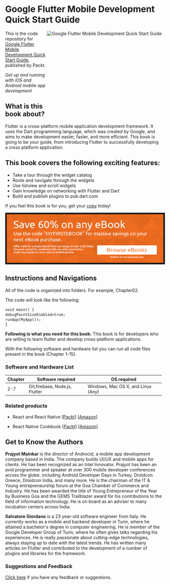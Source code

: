 # Google Flutter Mobile Development Quick Start Guide

<a href="https://prod.packtpub.com/in/application-development/google-flutter-mobile-development-quick-start-guide?utm_source=github&utm_medium=repository&utm_campaign=9781789344967"><img  src="https://prod.packtpub.com/media/catalog/product/cache/a22c7d190d97ca25f5f1089471ab8502/b/1/b11253.png" alt="Google Flutter Mobile Development Quick Start Guide" height="256px" align="right"></a>

This is the code repository for [Google Flutter Mobile Development Quick Start Guide](https://prod.packtpub.com/in/application-development/google-flutter-mobile-development-quick-start-guide?utm_source=github&utm_medium=repository&utm_campaign=9781789344967), published by Packt.

*Get up and running with iOS and Android mobile app development*

## What is this book about?
Flutter is a cross-platform mobile application development framework. It uses the Dart programming language, which was created by Google, and aims to make development easier, faster, and more efficient. This book is going to be your guide, from introducing Flutter to successfully developing a cross platform application.

## This book covers the following exciting features:
* Take a tour through the widget catalog
* Route and navigate through the widgets
* Use listview and scroll widgets
* Gain knowledge on networking with Flutter and Dart
* Build and publish plugins to pub.dart.com

If you feel this book is for you, get your [copy](https://www.amazon.com/dp/10DigitISBN) today!

<a href="https://www.packtpub.com/?utm_source=github&utm_medium=banner&utm_campaign=GitHubBanner"><img src="https://raw.githubusercontent.com/PacktPublishing/GitHub/master/GitHub.png" 
alt="https://www.packtpub.com/" border="5" /></a>


## Instructions and Navigations
All of the code is organized into folders. For example, Chapter02.

The code will look like the following:
```
void main() {
debugPaintSizeEnabled=true;
runApp(MyApp());
}
```

**Following is what you need for this book:**
This book is for developers who are willing to learn flutter and develop cross-platform applications.

With the following software and hardware list you can run all code files present in the book (Chapter 1-15).

### Software and Hardware List

| Chapter  | Software required                   | OS required                        |
| -------- | ------------------------------------| -----------------------------------|
| 2-7      | Git,firebase, Node.js, Flutter      | Windows, Mac OS X, and Linux (Any) |


### Related products <Other books you may enjoy>
* React and React Native [[Packt]](https://prod.packtpub.com/in//web-development/react-and-react-native?utm_source=github&utm_medium=repository&utm_campaign=9781786465658) [[Amazon]](https://www.amazon.com/dp/1786465655)

* React Native Cookbook [[Packt]](https://prod.packtpub.com/in/application-development/react-native-cookbook?utm_source=github&utm_medium=repository&utm_campaign=9781786462558) [[Amazon]](https://www.amazon.com/dp/1786462559)

## Get to Know the Authors
**Prajyot Mainkar**
is the director of Androcid, a mobile app development company based in India. The company builds UI/UX and mobile apps for clients. He has been recognized as an Intel Innovator. Prajyot has been an avid programmer and speaker at over 300 mobile developer conferences across the globe. including Android Developer Days in Turkey, Droidcon Greece, Droidcon India, and many more. He is the chairman of the IT & Young entrepreneurship forum at the Goa Chamber of Commerce and Industry. He has been awarded the title of Young Entrepreneur of the Year by Business Goa and the GEMS Trailblazer award for his contributions to the field of information technology. He is on
board as an adviser to many incubation centers across India.

**Salvatore Giordano**
is a 23 year-old software engineer from Italy. He currently works as a mobile and backend developer in Turin, where he attained a bachelor's degree in computer engineering. He is member of the Google Developer Group of Turin, where he often gives talks regarding his experiences. He is really passionate about cutting-edge technologies, always staying up to date with the latest trends. He has written many articles on Flutter and contributed to the development of a number of plugins and libraries for the framework.


### Suggestions and Feedback
[Click here](https://docs.google.com/forms/d/e/1FAIpQLSdy7dATC6QmEL81FIUuymZ0Wy9vH1jHkvpY57OiMeKGqib_Ow/viewform) if you have any feedback or suggestions.
